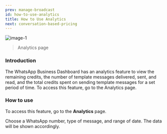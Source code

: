 ```yaml
---
prev: manage-broadcast
id: how-to-use-analytics
title: How to Use Analytics
next: conversation-based-pricing
---
```


![image-1](/assets/images/products/business-dashboard/analytics/image-1.jpg)

> Analytics page

### Introduction

The WhatsApp Business Dashboard has an analytics feature to view the remaining credits, the number of template messages delivered, sent, and read, and the total credits spent on sending template messages for a set period of time. To access this feature, go to the Analytics page.

### How to use

To access this feature, go to the **Analytics** page.

Choose a WhatsApp number, type of message, and range of date. The data will be shown accordingly.
